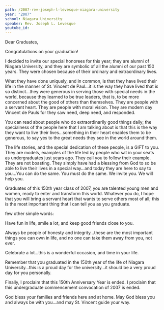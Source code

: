 ```yaml
---
path: /2007-rev-joseph-l-levesque-niagara-university
year: "2007"
school: Niagara University
speaker: Rev. Joseph L. Levesque
youtube_id: 
---
```


Dear Graduates,

Congratulations on your graduation!

I decided to invite our special honorees for this year; they are alumni of Niagara University, and they are symbolic of all the alumni of our past 150 years.  They were chosen because of their ordinary and extraordinary lives.

What they have done uniquely, and in common, is that they have lived their life in the manner of St. Vincent de Paul…it is the way they have lived that is so distinct…they were generous in serving those with special needs in the world, because they learned to be true leaders, that is, to be more concerned about the good of others than themselves.  They are people with a servant heart.  They are people with moral vision.  They are modern day Vincent de Pauls for they saw need, deep need, and responded.

You can read about people who do extraordinarily good things daily; the specialness of the people here that I am talking about is that this is the way they want to live their lives…something in their heart enables them to be generous, to say yes to the great needs they see in the world around them.

The life stories, and the special dedication of these people, is a GIFT to you.  They are models, examples of the life led by people who sat in your seats as undergraduates just years ago.  They call you to follow their example.  They are not boasting.  They simply have had a blessing from God to so be able to live their lives in a special way…and today they are here to say to you…You can do the same.  You must do the same.  We invite you.  We will help you.

Graduates of this 150th year class of 2007, you are talented young men and women, ready to enter and transform this world.  Whatever you do, I hope that you will bring a servant heart that wants to serve others most of all; this is the most important thing that I can tell you as you graduate.

 few other simple words:

Have fun in life, smile a lot, and keep good friends close to you.

Always be people of honesty and integrity…these are the most important things you can own in life, and no one can take them away from you, not ever.

Celebrate a lot…this is a wonderful occasion, and time in your life.

Remember that you graduated in the 150th year of the life of Niagara University…this is a proud day for the university…it should be a very proud day for you personally.

Finally, I proclaim that this 150th Anniversary Year is ended.  I proclaim that this undergraduate commencement convocation of 2007 is ended.

God bless your families and friends here and at home.  May God bless you and always be with you…and may St. Vincent guide your way.
